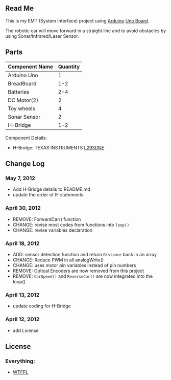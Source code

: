 ## Read Me

This is my EMT (System Interface) project using [Arduino](http://www.arduino.cc/) [Uno Board](http://arduino.cc/en/Main/arduinoBoardUno).

The robotic car will move forward in a straight line and
to avoid obstacles by using Sonar/Infrared/Laser Sensor.

## Parts

Component Name      |   Quantity
---------------     |   ---------  
Arduino Uno         |   1
BreadBoard          |   1-2
Batteries           |   2-4
DC Motor(2)         |   2
Toy wheels          |   4
Sonar Sensor        |   2
H-Bridge            |   1-2

Component Details:

* H-Bridge: TEXAS INSTRUMENTS [L293DNE](http://www.jameco.com/webapp/wcs/stores/servlet/Product_10001_10001_1341966_-1)

## Change Log

### May 7, 2012

* Add H-Bridge details to README.md
* update the order of IF statements

### April 30, 2012

* REMOVE: ForwardCar() function
* CHANGE: revise most codes from functions into `loop()`
* CHANGE: revise variables declaration

### April 18, 2012

* ADD: sensor detection function and return `Distance` back in an array
* CHANGE: Reduce PWM in all analogWrite()
* CHANGE: uses motor pin variables instead of pin numbers
* REMOVE: Optical Encoders are now removed from this project
* REMOVE: `CarSpeed()` and `ReverseCar()` are now integrated into the loop()

### April 13, 2012

* update coding for H-Bridge

### April 12, 2012

* add License

## License   

### Everything:

* [WTFPL](http://sam.zoy.org/wtfpl/)
